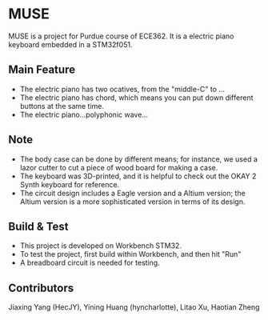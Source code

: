 # MUSE
MUSE is a project for Purdue course of ECE362. It is a electric piano keyboard embedded in a STM32f051.

## Main Feature
 - The electric piano has two ocatives, from the "middle-C" to ...
 - The electric piano has chord, which means you can put down different buttons at the same time.
 - The electric piano...polyphonic wave...

## Note
 - The body case can be done by different means; for instance, we used a lazor cutter to cut a piece of wood board for making a case.
 - The keyboard was 3D-printed, and it is helpful to check out the OKAY 2 Synth keyboard for reference.
 - The circuit design includes a Eagle version and a Altium version; the Altium version is a more sophisticated version in terms of its design.
 
## Build & Test
 - This project is developed on Workbench STM32.
 - To test the project, first build within Workbench, and then hit "Run"
 - A breadboard circuit is needed for testing.

## Contributors
Jiaxing Yang (HecJY), Yining Huang (hyncharlotte), Litao Xu, Haotian Zheng
